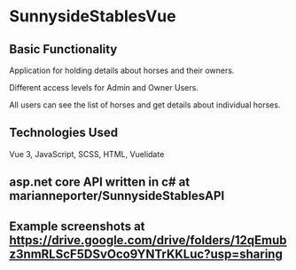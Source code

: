 # SunnysideStablesVue

## Basic Functionality

Application for holding details about horses and their owners.

Different access levels for Admin and Owner Users.

All users can see the list of horses and get details about individual horses.

## Technologies Used

Vue 3, JavaScript, SCSS, HTML, Vuelidate

## asp.net core API written in c# at marianneporter/SunnysideStablesAPI

## Example screenshots at https://drive.google.com/drive/folders/12qEmubz3nmRLScF5DSvOco9YNTrKKLuc?usp=sharing
